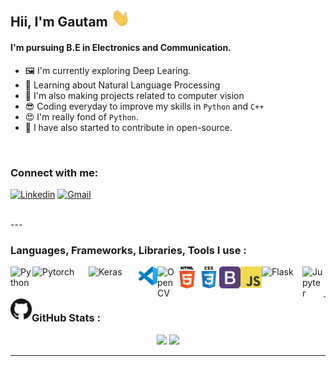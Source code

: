## Hii, I'm Gautam <img src="https://raw.githubusercontent.com/ABSphreak/ABSphreak/master/gifs/Hi.gif" width="30px">


#### I'm pursuing B.E in Electronics and Communication.

- 🖼 I'm currently exploring Deep Learing.
- 🎈 Learning about Natural Language Processing
- 🤖 I'm also making projects related to computer vision
- 😎 Coding everyday to improve my skills in `Python` and `C++`
- 😍 I'm really fond of `Python`.
- 🙌 I have also started to contribute in open-source.

</br>

### Connect with me:

[![Linkedin](https://img.shields.io/badge/-gautam-blue?style=flat-square&logo=Linkedin&logoColor=white&link=https://www.linkedin.com/in/gautam-chutani-2762171b9/)](https://www.linkedin.com/in/gautam-chutani-2762171b9/)
[![Gmail](https://img.shields.io/badge/-gautamabd17@gmail.com-c14438?style=flat-square&logo=Gmail&logoColor=white&link=mailto:gautamabd17@gmail.com)](mailto:gautamabd17@gmail.com)

</br>
---

### Languages, Frameworks, Libraries, Tools I use :

[<img align="left" alt="Python" width="35px" src="https://upload.wikimedia.org/wikipedia/commons/thumb/0/0a/Python.svg/240px-Python.svg.png" />][python]
[<img align="left" alt="Pytorch" width="90px" src="https://raw.githubusercontent.com/valohai/ml-logos/master/pytorch.svg" />][pytorch]
[<img align="left" alt="Keras" width="80px" src="https://keras.io/img/logo.png" />][keras]
[<img align="left" alt="Visual Studio Code" width="30px" src="https://raw.githubusercontent.com/github/explore/80688e429a7d4ef2fca1e82350fe8e3517d3494d/topics/visual-studio-code/visual-studio-code.png" />][vscode]
[<img align="left" alt="OpenCV" width="30px" src="https://upload.wikimedia.org/wikipedia/commons/thumb/3/32/OpenCV_Logo_with_text_svg_version.svg/730px-OpenCV_Logo_with_text_svg_version.svg.png" />][opencv]
[<img align="left" alt="HTML5" height="35px" width="35px" src="https://raw.githubusercontent.com/github/explore/80688e429a7d4ef2fca1e82350fe8e3517d3494d/topics/html/html.png" />][html]
[<img align="left" alt="CSS" height="35px" width="34px" src="https://raw.githubusercontent.com/github/explore/80688e429a7d4ef2fca1e82350fe8e3517d3494d/topics/css/css.png" />][css]
[<img align="left" alt="Bootstrap" height="35px" width="34px" src="https://raw.githubusercontent.com/github/explore/80688e429a7d4ef2fca1e82350fe8e3517d3494d/topics/bootstrap/bootstrap.png" />][bootstrap]
[<img align="left" alt="Javascript" width="34px" src="https://raw.githubusercontent.com/github/explore/80688e429a7d4ef2fca1e82350fe8e3517d3494d/topics/javascript/javascript.png" />][javascript]
[<img align="left" alt="Flask" width="65px" src="https://raw.githubusercontent.com/mjhea0/awesome-flask/main/flask-logo.svg" />][flask]
[<img align="left" alt="Jupyter" width="34px" src="https://jupyter.org/assets/main-logo.svg" />][jupyter]
[<img align="left" alt="GitHub" width="34px" src="https://raw.githubusercontent.com/github/explore/78df643247d429f6cc873026c0622819ad797942/topics/github/github.png" />][github]


</br>
</br>



---
### GitHub Stats :

<p align="center">
  
  <img src="https://github-readme-stats.vercel.app/api?username=gautamgc17&hide=stars&show_icons=true&theme=vue&line_height=32">
  <img src="https://github-readme-stats.vercel.app/api/top-langs/?username=gautamgc17&count_private=true&count_private=true&theme=vue">

</p>

---



[linkedin]: https://www.linkedin.com/in/gautam-chutani-2762171b9/
[vscode]: https://code.visualstudio.com/
[python]: https://www.python.org/
[opencv]: https://opencv.org/
[github]: https://github.com/
[jupyter]: https://jupyter.org/
[keras]: https://keras.io/
[pytorch]: https://pytorch.org/
[html]: https://html.com/
[css]: https://en.wikipedia.org/wiki/CSS
[bootstrap]: https://getbootstrap.com/
[javascript]: https://www.javascript.com/
[flask]: https://flask.palletsprojects.com/en/2.0.x/


<!--
**gautamgc17/gautamgc17** is a ✨ _special_ ✨ repository because its `README.md` (this file) appears on your GitHub profile.

Here are some ideas to get you started:

- 🔭 I’m currently working on ...
- 🌱 I’m currently learning ...
- 👯 I’m looking to collaborate on ...
- 🤔 I’m looking for help with ...
- 💬 Ask me about ...
- 📫 How to reach me: ...
- 😄 Pronouns: ...
- ⚡ Fun fact: ...
-->
